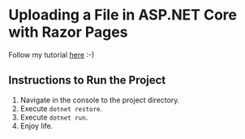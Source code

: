 # Uploading a File in ASP.NET Core with Razor Pages

Follow my tutorial [here](https://www.vainolo.com/2020/10/08/uploading-a-file-in-asp-net-core-with-razor-pages/) :-)

## Instructions to Run the Project

1. Navigate in the console to the project directory.
1. Execute `dotnet restore`.
1. Execute `dotnet run`.
1. Enjoy life.

